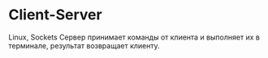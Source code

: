 # Client-Server
Linux, Sockets
Сервер принимает команды от клиента и выполняет их в терминале, результат возвращает клиенту.
